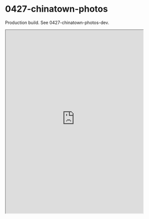 # 0427-chinatown-photos
Production build. See 0427-chinatown-photos-dev.

<iframe src='https://vs-postmedia.github.io/0427-chinatown-photos/' style='max-width: 450px; width:100%; height: 600px'></iframe>
